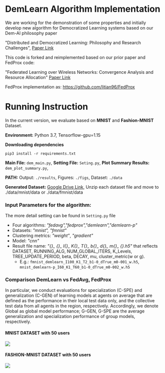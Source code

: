 # DemLearn Algorithm Implementation

We are working for the demonstration of some properties and initially develop new algorithm for Democratized Learning systems based on our Dem-AI philosophy paper
 
"Distributed and Democratized Learning: Philosophy and Research Challenges", [Paper Link](https://arxiv.org/abs/2003.09301)


This code is forked and reimplemented based on our prior paper and FedProx code:

"Federated Learning over Wireless Networks: Convergence Analysis and Resource Allocation"
[Paper Link](https://arxiv.org/abs/1910.13067)

FedProx implementation as: https://github.com/litian96/FedProx

Running Instruction
======
 In the current version, we evaluate based on **MNIST** and **Fashion-MNIST** Dataset.
 
 **Environment:** Python 3.7, Tensorflow-gpu=1.15
 
 **Downloading dependencies**

```
pip3 install -r requirements.txt  
```

 **Main File:** `dem_main.py`,  **Setting File:** `Seting.py`,  **Plot Summary Results:** `dem_plot_summary.py`, 
 
 **PATH:** Output: `./results`, Figures: `./figs`, Dataset: `./data`

 **Generated Dataset:** [Google Drive Link](https://drive.google.com/drive/folders/1qhVuh5S_UIr9U5SdULzr0l79_EsdsX8E?usp=sharing),
 Unzip each dataset file and move to ./data/mnist/data or ./data/fmnist/data 
 
### Input Parameters for the algorithm:
The more detail setting can be found in `Setting.py` file

- Four algorithms: *"fedavg","fedprox","demlearn","demlearn-p"*
- Datasets: *"mnist", "fmnist"*
- Clustering metrics: *"weight"*, *"gradient"*
- Model: *"cnn"*
- Result file name: *"{}_ {}_ I{}_ K{}_ T{}_ b{}_ d{}_ m{}_ {}.h5"* that reflects DATASET, RUNNING_ALG, NUM_GLOBAL_ITERS, K_Levels, TREE_UPDATE_PERIOD, beta, DECAY, mu, cluster_metric(w or g).
    * E.g.: `fmnist_demlearn_I100_K1_T2_b1-0_dTrue_m0-001_w.h5`, `mnist_demlearn-p_I60_K1_T60_b1-0_dTrue_m0-002_w.h5`

### Comparison DemLearn vs FedAvg, FedProx
In particular, we conduct evaluations for specialization (C-SPE) and generalization (C-GEN) of learning models at agents on average that are defined as the performance in their local test data only, and the collective test data from all agents in the region, respectively. Accordingly, we denote Global as global model performance; G-GEN, G-SPE are the average generalization and specialization performance of group models, respectively.

#### MNIST DATASET with 50 users
![](https://github.com/nhatminh/Dem-AI/blob/master/figs/mnist_dem_vs_fed.png)

#### FASHION-MNIST DATASET with 50 users
![](https://github.com/nhatminh/Dem-AI/blob/master/figs/fmnist_dem_vs_fed.png)
